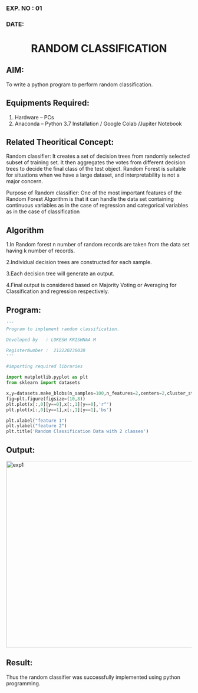 ### EXP. NO : 01
### DATE: 

# <p align="center">RANDOM CLASSIFICATION</p>
## AIM:
To write a python program to perform random classification.

## Equipments Required:
1. Hardware – PCs
2. Anaconda – Python 3.7 Installation / Google Colab /Jupiter Notebook

## Related Theoritical Concept:

Random classifier: It creates a set of decision trees from randomly selected subset of training set. It then aggregates the votes from different decision trees to decide the final class of the test object. Random Forest is suitable for situations when we have a large dataset, and interpretability is not a major concern.

Purpose of Random classifier: One of the most important features of the Random Forest Algorithm is that it can handle the data set containing continuous variables as in the case of regression and categorical variables as in the case of classification


## Algorithm

1.In Random forest n number of random records are taken from the data set having k number of records.

2.Individual decision trees are constructed for each sample.

3.Each decision tree will generate an output.

4.Final output is considered based on Majority Voting or Averaging for Classification and regression respectively.


## Program:
```python
'''
Program to implement random classification.

Developed by   : LOKESH KRISHNAA M 

RegisterNumber :  212220230030
'''

#importing required libraries 

import matplotlib.pyplot as plt
from sklearn import datasets

x,y=datasets.make_blobs(n_samples=100,n_features=2,centers=2,cluster_std=1.05,random_state=2)
fig=plt.figure(figsize=(10,8))
plt.plot(x[:,0][y==0],x[:,1][y==0],'r^')
plt.plot(x[:,0][y==1],x[:,1][y==1],'bs')

plt.xlabel("feature 1")
plt.ylabel("feature 2")
plt.title('Random Classification Data with 2 classes')


```


## Output:

<img width="505" alt="exp1" src="https://user-images.githubusercontent.com/75234646/165083014-b41c2112-e220-44cb-a548-e9d6ff9e1d04.png">



## Result:

Thus the random classifier was successfully implemented using python programming.


